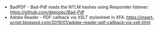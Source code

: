 - BadPDF - Bad-Pdf reads the NTLM hashes using Responder listener: https://github.com/deepzec/Bad-Pdf
- Adobe Reader - PDF callback via XSLT stylesheet in XFA: https://insert-script.blogspot.com/2019/01/adobe-reader-pdf-callback-via-xslt.html
